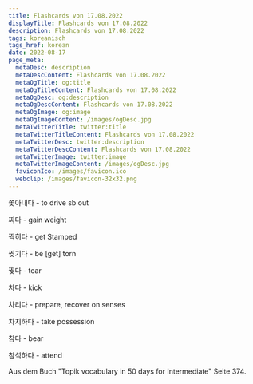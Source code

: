 ```yaml
---
title: Flashcards von 17.08.2022
displayTitle: Flashcards von 17.08.2022
description: Flashcards von 17.08.2022
tags: koreanisch
tags_href: korean
date: 2022-08-17
page_meta:
  metaDesc: description
  metaDescContent: Flashcards von 17.08.2022
  metaOgTitle: og:title
  metaOgTitleContent: Flashcards von 17.08.2022
  metaOgDesc: og:description
  metaOgDescContent: Flashcards von 17.08.2022
  metaOgImage: og:image
  metaOgImageContent: /images/ogDesc.jpg
  metaTwitterTitle: twitter:title
  metaTwitterTitleContent: Flashcards von 17.08.2022
  metaTwitterDesc: twitter:description
  metaTwitterDescContent: Flashcards von 17.08.2022
  metaTwitterImage: twitter:image
  metaTwitterImageContent: /images/ogDesc.jpg
  faviconIco: /images/favicon.ico
  webclip: /images/favicon-32x32.png
---
```


쫓아내다 - to drive sb out

찌다 - gain weight 

찍히다 - get Stamped

찢기다 - be [get] torn

찢다 - tear

차다 - kick

차리다 - prepare, recover on senses

차지하다 - take possession

참다 - bear

참석하다 - attend

Aus dem Buch "Topik vocabulary in 50 days for Intermediate" Seite 374.
